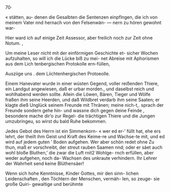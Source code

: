 70·

« stätten, au- denen die Gesalbten die Sentenzen einpflngen,
die ich von meinem Vater nnd hernach von den Felsenwän-
— nern zu hören gewohnt war-

Hier ward ich auf einige Zeit Assessor, aber freilich noch
zur Zeit ohne Notum. ,

Um meine Leser nicht mit der einförmigen Geschichte et-
sicher Wochen aufzuhalten, so will ich die Lücke biß zu mei-
net Abreise mit Aphorismen aus dem Lich tenbergischen
Protokolle ern-füllen,

Ausziige uns . dem Liichtenhergischen
Protoeolle.

Einem Hanevater wurde in einer wüsten Gegend, voller
reißenden Thiere, ein Landgut angewiesen, daß er urbar
morden., und daselbst reich und wohlhabend werden sollte.
Allein die Löwen, Bären, Tieger und Wölfe fraßen ihm
seine Heerden, und daß Wildbret verdarb ihm seine Saaten;
er klagte dieß Unglück seinem Freunde mit Thränen; meine
nich-t,. sprach der Freunde sondern gehe hin- und wassne
dich gegen deine Feinde , besondere mache dir’o zur Regel-
die trächtigen Thiere und die Jungen umzubringeu, so wirst
du bald Ruhe bekommen.

Jedes Gebot des Herrn ist ein Simmenkorn- « wer ed er-’
füllt hat, ehe ers lehrt, der theilt ihm Geist und Kraft des
Keime-re und Wachse-te mit, und ed wird auf jedem guten ’
Boden aufgehen. Wer aber schön redet ohne Zu thun, maß
er vorschreibt, der streut rauben Saamen nnd; oder er säet
auch wohl bloße Bluthen,’ die zwar die Luft rnit2 Wohlge-
rnch erfüllen, aber weder aufgehen, noch da- Wachsen des
unkraute verhindern. Ihr Lehrer der Wahrheit send keine
Blüthensäer!

Wenn sich hohe Kenntnisse, Kinder Gottes, mir den sinn-
lichen Leidenschaften , den Töchtern der Menschen, vermäh-
len, so zeuge- sie große Quiri- gewaltige und berühmte


